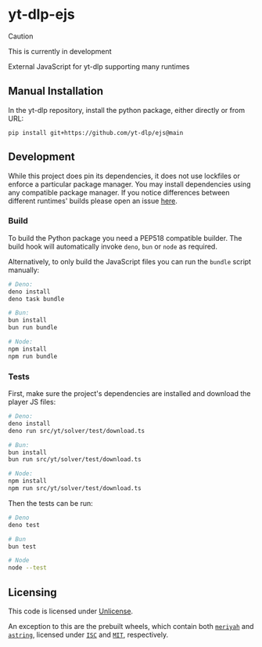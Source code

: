 # yt-dlp-ejs

> [!CAUTION]
> This is currently in development

External JavaScript for yt-dlp supporting many runtimes

## Manual Installation

In the yt-dlp repository, install the python package, either directly or from URL:

```console
pip install git+https://github.com/yt-dlp/ejs@main
```

## Development

While this project does pin its dependencies,
it does not use lockfiles or enforce a particular package manager.
You may install dependencies using any compatible package manager.
If you notice differences between different runtimes' builds
please open an issue [here](<https://github.com/yt-dlp/ejs/issues/new>).

### Build

To build the Python package you need a PEP518 compatible builder.
The build hook will automatically invoke `deno`, `bun` or `node` as required.

Alternatively, to only build the JavaScript files you can run the `bundle` script manually:

```bash
# Deno:
deno install
deno task bundle

# Bun:
bun install
bun run bundle

# Node:
npm install
npm run bundle
```

### Tests

First, make sure the project's dependencies are installed and download the player JS files:

```bash
# Deno:
deno install
deno run src/yt/solver/test/download.ts

# Bun:
bun install
bun run src/yt/solver/test/download.ts

# Node:
npm install
npm run src/yt/solver/test/download.ts
```

Then the tests can be run:

```bash
# Deno
deno test

# Bun
bun test

# Node
node --test
```

## Licensing

This code is licensed under [Unlicense](<https://unlicense.org/>).

An exception to this are the prebuilt wheels, which contain both
[`meriyah`](<https://github.com/meriyah/meriyah>) and [`astring`](<https://github.com/davidbonnet/astring>),
licensed under [`ISC`](<https://github.com/meriyah/meriyah?tab=ISC-1-ov-file>) and [`MIT`](<https://github.com/davidbonnet/astring?tab=MIT-1-ov-file>), respectively.
